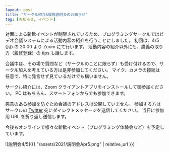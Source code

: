 ```yaml
---
layout: post
title: "サークル紹介&履修説明会のお知らせ"
tag: [お知らせ, イベント]
---
```


対面による新歓イベントが制限されているため、プログラミングサークルではビデオ会議システムによる活動内容の紹介を行うことにしました。
初回は、4/5 (月) の 20:00 より Zoom にて行います。
活動内容の紹介以外にも、講義の取り方（履修登録）の tips も話します。

会議中は、その場で質問など（サークルのことに限らず）も受け付けるので、サークル加入を考えている方は是非参加してください。
マイク、カメラの接続は任意で、特に発言せず見ているだけでも構いません。

サークル紹介には、Zoom クライアントアプリをインストールして御参加ください。
PC はもちろん、スマートフォンからでも参加できます。

悪意のある参加を防ぐため会議のアドレスは公開していません。
参加する方はサークルの [Twitter](https://twitter.com/prog_g) 宛にダイレクトメッセージを送信してください。
当日に参加用 URL を折り返し送信します。

今後もオンラインで様々な新歓イベント（プログラミング体験会など）を予定しています。

![説明会4/5]({{ "/assets/2021/説明会Apr5.png" | relative_url }})
